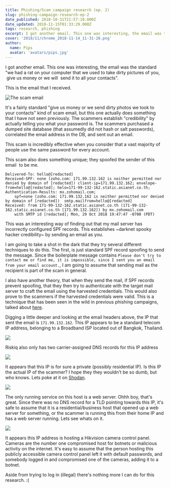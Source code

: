 ```yaml
---
title: Phishing/Scam campaign research (ep. 2)
slug: phishing-campaign-research-ep-2
date_published: 2018-10-31T21:57:10.000Z
date_updated: 2018-11-15T01:33:29.000Z
tags: research, phishing
excerpt: I got another email. This one was interesting, the email was the standard "we had a rat on your computer that we used to take dirty pictures of you, give us money or we will  send it to all your contacts".
cover: '2018/11/chrome_2018-11-14_11-31-28.png'
author:
  name: Pips
  avatar: 'avatars/pips.jpg'
---
```


I got another email. This one was interesting, the email was the standard "we had a rat on your computer that we used to take dirty pictures of you,  give us money or we will  send it to all your contacts". 

This is the email that I received.

![](2018/10/image-17.png "The scam email")

It's a fairly standard "give us money or we send dirty photos we took to your contacts" kind of scam email, but this one actually does something that I have not seen previously. The scammers establish "credibility" by actually telling you what your password is. The scammers purchased a dumped site database (that assumedly did not hash or salt passwords), correlated the email address in the DB, and sent out an email.

This scam is incredibly effective when you consider that a vast majority of people use the same password for every account. 

This scam also does something unique; they spoofed the sender of this email  to be me. 

    Delivered-To: hello@[redacted]
    Received-SPF: none (zoho.com: 171.99.132.162 is neither permitted nor denied by domain of [redacted]) client-ip=171.99.132.162; envelope-from=hello@[redacted]; helo=171-99-132-162.static.asianet.co.th;
    Authentication-Results: mx.zohomail.com;
        spf=none (zoho.com: 171.99.132.162 is neither permitted nor denied by domain of [redacted])  smtp.mailfrom=hello@[redacted]
    Received: from 171-99-132-162.static.asianet.co.th (171-99-132-162.static.asianet.co.th [171.99.132.162]) by mx.zohomail.com
        with SMTP id [redacted]; Mon, 29 Oct 2018 19:47:47 -0700 (PDT)

This was an interesting way of finding out that my mail server has incorrectly configured SPF records. This establishes ~darknet spooky hacker credibility~ by sending an email as you. 

I am going to take a shot in the dark that they try several different techniques to do this. The first, is just standard SPF record spoofing to send the message. Since the boilerplate message contains `Please don't try to contact me or find me, it is impossible, since I sent you an email from your email account.`, I am going to assume that sending mail as the recipient is part of the scam in general. 

I also have another theory, that when they send the mail, if SPF records prevent spoofing, that they then try to authenticate with the target mail server to craft the email using the harvested credentials. This would also prove to the scammers if the harvested credentials were valid. This is a technique that has been seen in the wild in previous phishing campaigns, talked about [here](https://research.801labs.org/phishing-campaign-research/).

Digging a little deeper and looking at the email headers above, the IP that sent the email is `171.99.132.162`. This IP appears to be a standard telecom IP address, belonging to a Broadband ISP located out of Bangkok, Thailand. 

![](2018/11/image.png)

Riskiq also only has two carrier-assigned DNS records for this IP address

![](2018/11/image-1.jpg)

It appears that this IP is for sure a private (possibly residential IP). Is this IP the actual IP of the scammer? I hope they they wouldn't be so dumb, but who knows. Lets poke at it on [Shodan](https://www.shodan.io). 

![](2018/11/image-2.png)

The only running service on this host is a web server. Ohhh boy, that's great. Since there was no DNS record for a TLD pointing towards this IP, it's safe to assume that it is a residential/business host that opened up a web server for something, or the scammer is running this from their home IP and has a web server running. Lets see whats on it. 

![](2018/11/image-3.jpg)

It appears this IP address is hosting a Hikvision camera control panel. Cameras are the number one compromised host for botnets or malicious activity on the internet. It's easy to assume that the person hosting this publicly accessible camera control panel left it with default passwords, and somebody logged in and compromised one of the cameras, adding it to a botnet. 

Aside from trying to log in (illegal) there's nothing more I can do for this research. :(
